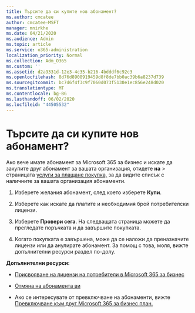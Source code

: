 ```yaml
---
title: Търсите да си купите нов абонамент?
ms.author: cmcatee
author: cmcatee-MSFT
manager: mnirkhe
ms.date: 04/21/2020
ms.audience: Admin
ms.topic: article
ms.service: o365-administration
localization_priority: Normal
ms.collection: Adm_O365
ms.custom: ''
ms.assetid: d2a9331d-12e3-4c35-b216-4bdddf6c92c3
ms.openlocfilehash: 8d76d8908919459d8f8de7bb0ac39b6a8237d739
ms.sourcegitcommit: bc7d6f4f3c9f7060d073f5130e1ec856e248d020
ms.translationtype: MT
ms.contentlocale: bg-BG
ms.lasthandoff: 06/02/2020
ms.locfileid: "44505532"
---
```

# <a name="looking-to-buy-a-new-subscription"></a>Търсите да си купите нов абонамент?

Ако вече имате абонамент за Microsoft 365 за бизнес и искате да закупите друг абонамент за вашата организация, отидете **на** \> страницата [услуги за плащане покупка,](https://go.microsoft.com/fwlink/p/?linkid=868433) за да видите списък с наличните за вашата организация абонаменти.
 
1. Изберете желания абонамент, след което изберете **Купи**.

2. Изберете как искате да платите и необходимия брой потребителски лицензи.

3. Изберете **Провери сега**. На следващата страница можете да прегледате поръчката и да завършите покупката.

4. Когато покупката е завършена, може да се наложи да преназначите лицензи или да анулирате абонамент. За помощ с това, моля, вижте допълнителни ресурси раздел по-долу.

 **Допълнителни ресурси:**
  
- [Присвояване на лицензи на потребители в Microsoft 365 за бизнес](https://docs.microsoft.com/microsoft-365/admin/add-users/add-users)
    
- [Отмяна на абонамента ви](https://docs.microsoft.com/microsoft-365/commerce/subscriptions/cancel-your-subscription)
    
- Ако се интересувате от превключване на абонаменти, вижте [Превключване към друг Microsoft 365 за бизнес план.](https://docs.microsoft.com/microsoft-365/commerce/subscriptions/switch-to-a-different-plan)
